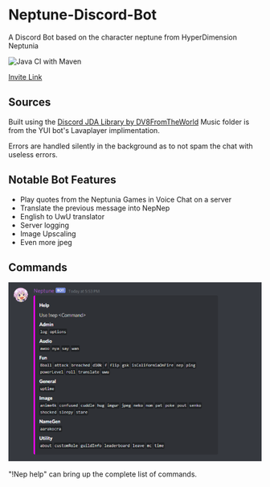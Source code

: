# Neptune-Discord-Bot

A Discord Bot based on the character neptune from HyperDimension Neptunia

![Java CI with Maven](https://github.com/Codel1417/Neptune-Discord-Bot/workflows/Java%20CI%20with%20Maven/badge.svg)

[Invite Link](https://discordapp.com/api/oauth2/authorize?client_id=545565550768816138&permissions=37087296&scope=bot)

## Sources

Built using the [Discord JDA Library by DV8FromTheWorld](https://github.com/DV8FromTheWorld/JDA)
Music folder is from the YUI bot's Lavaplayer implimentation.

Errors are handled silently in the background as to not spam the chat with useless errors.

## Notable Bot Features

* Play quotes from the Neptunia Games in Voice Chat on a server
* Translate the previous message into NepNep
* English to UwU translator
* Server logging
* Image Upscaling
* Even more jpeg

## Commands

![Commands](https://github.com/Codel1417/Neptune-Discord-Bot/blob/master/IMAGES/10-14-2020-Commands.png?raw=true)

"!Nep help" can bring up the complete list of commands.
